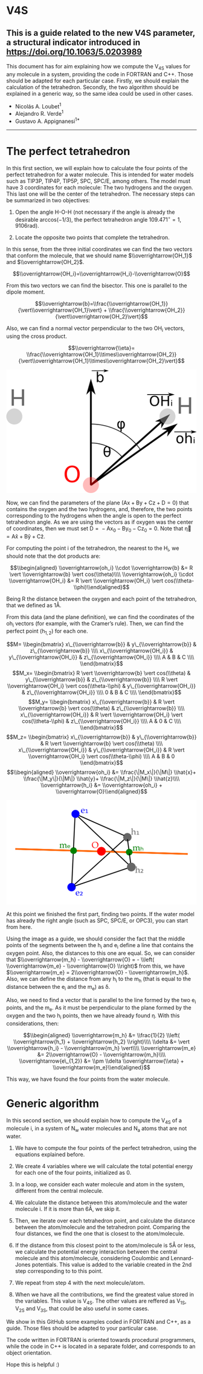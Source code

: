 # V4S
This is a guide related to the new V4S parameter, a structural indicator introduced in https://doi.org/10.1063/5.0203989
---

  This document has for aim explaining how we compute the V<sub>4S</sub> values for any molecule in a system, providing the code in FORTRAN and C++. Those should be adapted for each particular case. Firstly, we should explain the calculation of the tetrahedron. Secondly, the two algorithm should be explained in a generic way, so the same idea could be used in other cases.

- Nicolás A. Loubet<sup>1</sup>
- Alejandro R. Verde<sup>1</sup>
- Gustavo A. Appignanesi<sup>1\*</sup>
---

# The perfect tetrahedron

In this first section, we will explain how to calculate the four points of the perfect tetrahedron for a water molecule. This is intended for water models such as TIP3P, TIP4P, TIP5P, SPC, SPC/E, among others. The model must have 3 coordinates for each molecule: The two hydrogens and the oxygen. This last one will be the center of the tetrahedron. The necessary steps can be summarized in two objectives:

1.  Open the angle H-O-H (not necessary if the angle is already the desirable arccos(−1/3), the perfect tetrahedron angle 109.471<sup>∘</sup> = 1, 9106rad).

2.  Locate the opposite two points that complete the tetrahedron.

In this sense, from the three initial coordinates we can find the two vectors that conform the molecule, that we should name $\\overrightarrow{OH_1}$ and $\\overrightarrow{OH_2}$.

$$\\overrightarrow{OH_i}=\\overrightarrow{H_i}-\\overrightarrow{O}$$

From this two vectors we can find the bisector. This one is parallel to the dipole moment.

$$\\overrightarrow{b}=\\frac{\\overrightarrow{OH_1}} {\vert\\overrightarrow{OH_1}\vert} + \\frac{\\overrightarrow{OH_2}} {\vert\\overrightarrow{OH_2}\vert}$$

Also, we can find a normal vector perpendicular to the two OH<sub>i</sub> vectors, using the cross product.

$$\\overrightarrow{\\eta}= \\frac{\\overrightarrow{OH_1}\\times\\overrightarrow{OH_2}} {\vert\\overrightarrow{OH_1}\\times\\overrightarrow{OH_2}\vert}$$

![Angles definitions](Diagram.png?raw=true "Angles")

Now, we can find the parameters of the plane (Ax + By + Cz + D = 0) that contains the oxygen and the two hydrogens, and, therefore, the two points corresponding to the hydrogens when the angle is open to the perfect tetrahedron angle. As we are using the vectors as if oxygen was the center of coordinates, then we must set D =  − Ax<sub>0</sub> − By<sub>0</sub> − Cz<sub>0</sub> = 0. Note that η⃗ = Ax̂ + Bŷ + Cẑ.

For computing the point i of the tetrahedron, the nearest to the H<sub>i</sub>, we should note that the dot products are:

$$\\begin{aligned}
    \\overrightarrow{oh_i} \\cdot \\overrightarrow{b} &= R \vert \\overrightarrow{b} \vert cos(\\theta)\\\\
    \\overrightarrow{oh_i} \\cdot \\overrightarrow{OH_i} &= R \vert \\overrightarrow{OH_i} \vert cos(\\theta-\\phi)\\end{aligned}$$

Being R the distance between the oxygen and each point of the tetrahedron, that we defined as 1Å.

From this data (and the plane definition), we can find the coordinates of the oh<sub>i</sub> vectors (for example, with the Cramer’s rule). Then, we can find the perfect point (h<sub>1, 2</sub>) for each one.

$$M=
    \\begin{bmatrix}
        x\_{\\overrightarrow{b}} & y\_{\\overrightarrow{b}} & z\_{\\overrightarrow{b}} \\\\
        x\_{\\overrightarrow{OH_i}} & y\_{\\overrightarrow{OH_i}} & z\_{\\overrightarrow{OH_i}} \\\\
        A & B & C \\\\
    \\end{bmatrix}$$
$$M_x=
    \\begin{bmatrix}
        R \vert \\overrightarrow{b} \vert cos(\\theta) & y\_{\\overrightarrow{b}} & z\_{\\overrightarrow{b}} \\\\
        R \vert \\overrightarrow{OH_i} \vert cos(\\theta-\\phi) & y\_{\\overrightarrow{OH_i}} & z\_{\\overrightarrow{OH_i}} \\\\
        0 & B & C \\\\
    \\end{bmatrix}$$
$$M_y=
    \\begin{bmatrix}
        x\_{\\overrightarrow{b}} & R \vert \\overrightarrow{b} \vert cos(\\theta) & z\_{\\overrightarrow{b}} \\\\
        x\_{\\overrightarrow{OH_i}} & R \vert \\overrightarrow{OH_i} \vert cos(\\theta-\\phi) & z\_{\\overrightarrow{OH_i}} \\\\
        A & 0 & C \\\\
    \\end{bmatrix}$$
$$M_z=
    \\begin{bmatrix}
        x\_{\\overrightarrow{b}} & y\_{\\overrightarrow{b}} & R \vert \\overrightarrow{b} \vert cos(\\theta) \\\\
        x\_{\\overrightarrow{OH_i}} & y\_{\\overrightarrow{OH_i}} & R \vert \\overrightarrow{OH_i} \vert cos(\\theta-\\phi) \\\\
        A & B & 0
    \\end{bmatrix}$$
$$\\begin{aligned}
    \\overrightarrow{oh_i} &=  \\frac{\|M_x\|}{\|M\|} \\hat{x}+ \\frac{\|M_y\|}{\|M\|} \\hat{y}+  \\frac{\|M_z\|}{\|M\|} \\hat{z}\\\\
    \\overrightarrow{h_i} &= \\overrightarrow{oh_i} + \\overrightarrow{O}\\end{aligned}$$

![Medium points](Tetrahedron.png?raw=true "Tetrahedron")

At this point we finished the first part, finding two points. If the water model has already the right angle (such as SPC, SPC/E, or OPC3), you can start from here.

Using the image as a guide, we should consider the fact that the middle points of the segments between the h<sub>i</sub> and e<sub>i</sub> define a line that contains the oxygen point. Also, the distances to this one are equal. So, we can consider that $\\overrightarrow{m_h} - \\overrightarrow{O} = - \\left( \\overrightarrow{m_e} - \\overrightarrow{O} \\right)$ from this, we have $\\overrightarrow{m_e} = 2\\overrightarrow{O} - \\overrightarrow{m_h}$. Also, we can define the distance from any h<sub>i</sub> to the m<sub>h</sub> (that is equal to the distance between the e<sub>i</sub> and the m<sub>e</sub>) as δ.

Also, we need to find a vector that is parallel to the line formed by the two e<sub>i</sub> points, and the m<sub>e</sub>. As it must be perpendicular to the plane formed by the oxygen and the two h<sub>i</sub> points, then we have already found η. With this considerations, then:

$$\\begin{aligned}
    \\overrightarrow{m_h} &=  \\frac{1}{2} \\left( \\overrightarrow{h_1} + \\overrightarrow{h_2} \\right)\\\\
    \\delta &= \vert \\overrightarrow{h_i} - \\overrightarrow{m_h} \vert\\\\
    \\overrightarrow{m_e} &= 2\\overrightarrow{O} - \\overrightarrow{m_h}\\\\
    \\overrightarrow{e\_{1,2}} &= \\pm \\delta \\overrightarrow{\\eta} + \\overrightarrow{m_e}\\end{aligned}$$

This way, we have found the four points from the water molecule.

# Generic algorithm

In this second section, we should explain how to compute the V<sub>4S</sub> of a molecule i, in a system of N<sub>w</sub> water molecules and N<sub>a</sub> atoms that are not water.

1.  We have to compute the four points of the perfect tetrahedron, using the equations explained before.

2.  We create 4 variables where we will calculate the total potential energy for each one of the four points, initialized as 0.

3.  In a loop, we consider each water molecule and atom in the system, different from the central molecule.

4.  We calculate the distance between this atom/molecule and the water molecule i. If it is more than 6Å, we skip it.

5.  Then, we iterate over each tetrahedron point, and calculate the distance between the atom/molecule and the tetrahedron point. Comparing the four distances, we find the one that is closest to the atom/molecule.

6.  If the distance from this closest point to the atom/molecule is 5Å or less, we calculate the potential energy interaction between the central molecule and this atom/molecule, considering Coulombic and Lennard-Jones potentials. This value is added to the variable created in the 2nd step corresponding to to this point.

7.  We repeat from step 4 with the next molecule/atom.

8.  When we have all the contributions, we find the greatest value stored in the variables. This value is V<sub>4S</sub>. The other values are reffered as V<sub>1S</sub>, V<sub>2S</sub> and V<sub>3S</sub>, that could be also useful in some cases.

We show in this GitHub some examples coded in FORTRAN and C++, as a guide. Those files should be adapted to your particular case.

The code written in FORTRAN is oriented towards procedural programmers, while the code in C++ is located in a separate folder, and corresponds to an object orientation.

Hope this is helpful :)
